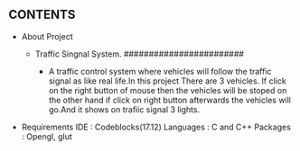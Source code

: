 CONTENTS
--------

 * About Project
    * Traffic Singnal System.
      ########################

       * A traffic control system where vehicles will follow the traffic signal as like real life.In this project
         There are 3 vehicles. If click on the right button of mouse then the vehicles will be stoped on the other hand
         if click on right  button afterwards the vehicles will go.And it shows on trafiic signal 3 lights. 

 * Requirements
    IDE : Codeblocks(17.12)
    Languages : C and C++
    Packages : Opengl, glut 
    


